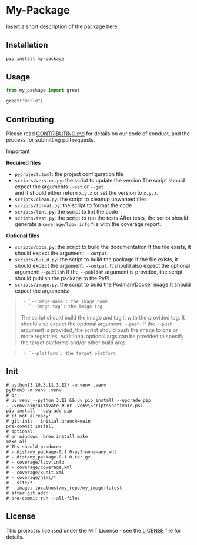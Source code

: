 # My-Package
<!--markdownlint-disable MD007, MD027 -->
Insert a short description of the package here.

<!-- ## Features -->

## Installation

```bash
pip install my-package
```

## Usage

```python
from my_package import greet

greet("World")
```

## Contributing

<!-- If the CONTRIBUTING.md file has a public url,
prefer using he url instead of the file path.
Why you ask? For example, the link in the PyPI page might not work.
-->

Please read [CONTRIBUTING.md](CONTRIBUTING.md) for details on our code of conduct, and the process for submitting pull requests.

> [!IMPORTANT]
>
> **Required files**
>
> - `pyproject.toml`: the project configuration file
> - `scripts/version.py`: the script to update the version
>   The script should expect the arguments `--set` or `--get`  
>    and it should either return `x.y.z` or set the version to `x.y.z`.
> - `scripts/clean.py`: the script to cleanup unwanted files
> - `scripts/format.py`: the script to format the code
> - `scripts/lint.py`: the script to lint the code
> - `scripts/test.py`: the script to run the tests
>   After tests, the script should generate a `coverage/lcov.info` file with the coverage report.
>
> **Optional files**
>
> - `scripts/docs.py`: the script to build the documentation
>   If the file exists, it should expect the argument: `--output`.
> - `scripts/build.py`: the script to build the package
>   If the file exists, it should expect the argument: `--output`.
>   It should also expect the optional argument: `--publish`
>   If the `--publish` argument is provided, the script should publish the package to the PyPI.
> - `scripts/image.py`: the script to build the Podman/Docker image
>   It should expect the arguments:
<!--  -->
>      - `--image-name`: the image name
>      - `--image-tag`: the image tag
>
> The script should build the image and tag it with the provided tag.
> It should also expect the optional argument: `--push`.
> If the `--push` argument is provided, the script should push the image to one or more registries.
> Additional optional args can be provided to specify the target platforms and/or other build args
<!--  -->
>      - `--platform`: the target platform

## Init

```shell
# python{3.10,3.11,3.12} -m venv .venv
python3 -m venv .venv
# or:
# uv venv --python 3.12 && uv pip install --upgrade pip
. .venv/bin/activate # or .venv\Scripts\activate.ps1
pip install --upgrade pip
# if not already:
# git init --initial-branch=main
pre-commit install
# optional:
# on windows: brew install make
make all
# Ths should produce:
# - dist/my_package-0.1.0-py3-none-any.whl
# - dist/my_package-0.1.0.tar.gz
# - coverage/lcov.info
# - coverage/coverage.xml
# - coverage/xunit.xml
# - coverage/html/*
# - site/*
# - image: localhost/my_repo/my_image:latest
# after git add:
# pre-commit run --all-files
```

## License

<!-- If the LICENSE file has a public url,
prefer using he url instead of the file path.
Why you ask? For example, the link in the PyPI page might not work.
-->

This project is licensed under the MIT License - see the [LICENSE](LICENSE) file for details.
